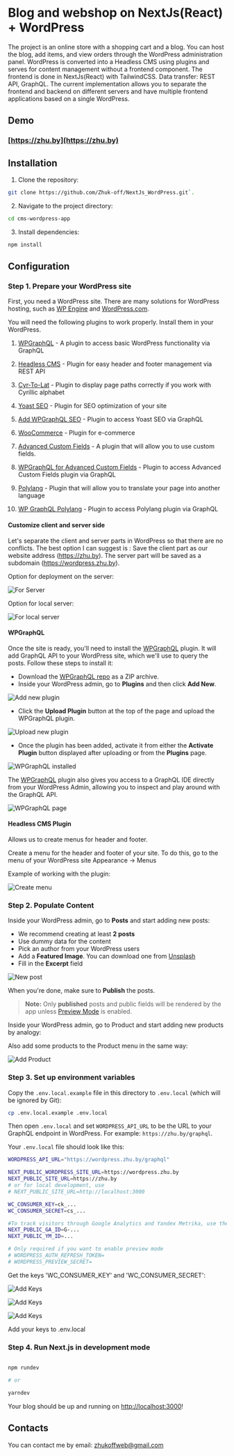 # Blog and webshop on NextJs(React) + WordPress

The project is an online store with a shopping cart and a blog. You can host the blog, add items, and view orders through the WordPress administration panel. WordPress is converted into a Headless CMS using plugins and serves for content management without a frontend component. The frontend is done in NextJs(React) with TailwindCSS. Data transfer: REST API, GraphQL. The current implementation allows you to separate the frontend and backend on different servers and have multiple frontend applications based on a single WordPress.

## Demo

### [https://zhu.by](https://zhu.by)


## Installation

1. Clone the repository:

```bash
git clone https://github.com/Zhuk-off/NextJs_WordPress.git`.
```

2. Navigate to the project directory:

```bash
cd cms-wordpress-app
```

3. Install dependencies:

```bash
npm install
```

## Configuration

### Step 1. Prepare your WordPress site

First, you need a WordPress site. There are many solutions for WordPress hosting, such as [WP Engine](https://wpengine.com/) and [WordPress.com](https://wordpress.com/).

You will need the following plugins to work properly. 
Install them in your WordPress.

1. [WPGraphQL](https://ru.wordpress.org/plugins/wp-graphql/) - A plugin to access basic WordPress functionality via GraphQL

2. [Headless CMS](https://codeytek.com/headless-cms-wordpress-plugin/) - Plugin for easy header and footer management via REST API

3. [Cyr-To-Lat](https://ru.wordpress.org/plugins/cyr2lat/) - Plugin to display page paths correctly if you work with Cyrillic alphabet

4. [Yoast SEO](https://ru.wordpress.org/plugins/wordpress-seo/) - Plugin for SEO optimization of your site

5. [Add WPGraphQL SEO](https://ru.wordpress.org/plugins/add-wpgraphql-seo/) - Plugin to access Yoast SEO via GraphQL

6. [WooCommerce](https://ru.wordpress.org/plugins/woocommerce/) - Plugin for e-commerce

7. [Advanced Custom Fields](https://ru.wordpress.org/plugins/advanced-custom-fields/) - A plugin that will allow you to use custom fields.

8. [WPGraphQL for Advanced Custom Fields](https://www.wpgraphql.com/acf) - Plugin to access Advanced Custom Fields plugin via GraphQL

9. [Polylang](https://ru.wordpress.org/plugins/polylang/) - Plugin that will allow you to translate your page into another language

10. [WP GraphQL Polylang](https://github.com/valu-digital/wp-graphql-polylang) - Plugin to access Polylang plugin via GraphQL


#### Customize client and server side

Let's separate the client and server parts in WordPress so that there are no conflicts.
The best option I can suggest is : 
Save the client part as our website address (https://zhu.by).
The server part will be saved as a subdomain (https://wordpress.zhu.by).

Option for deployment on the server:

![For Server](./docs/for-server-deployment.jpg)

Option for local server:

![For local server](./docs/for-local-deployment.jpg)


#### WPGraphQL

Once the site is ready, you'll need to install the [WPGraphQL](https://www.wpgraphql.com/) plugin. It will add GraphQL API to your WordPress site, which we'll use to query the posts. Follow these steps to install it:

- Download the [WPGraphQL repo](https://github.com/wp-graphql/wp-graphql) as a ZIP archive.
- Inside your WordPress admin, go to **Plugins** and then click **Add New**.

![Add new plugin](./docs/plugins-add-new.png)

- Click the **Upload Plugin** button at the top of the page and upload the WPGraphQL plugin.

![Upload new plugin](./docs/plugins-upload-new.png)

- Once the plugin has been added, activate it from either the **Activate Plugin** button displayed after uploading or from the **Plugins** page.

![WPGraphQL installed](./docs/plugin-installed.png)

The [WPGraphQL](https://www.wpgraphql.com/) plugin also gives you access to a GraphQL IDE directly from your WordPress Admin, allowing you to inspect and play around with the GraphQL API.

![WPGraphQL page](./docs/wp-graphiql.png)

#### Headless CMS Plugin
Allows us to create menus for header and footer.

Create a menu for the header and footer of your site. To do this, go to the menu of your WordPress site Appearance -> Menus

Example of working with the plugin:

![Create menu](./docs/ceate-menu.png)


### Step 2. Populate Content

Inside your WordPress admin, go to **Posts** and start adding new posts:

- We recommend creating at least **2 posts**
- Use dummy data for the content
- Pick an author from your WordPress users
- Add a **Featured Image**. You can download one from [Unsplash](https://unsplash.com/)
- Fill in the **Excerpt** field

![New post](./docs/new-post.png)

When you're done, make sure to **Publish** the posts.

> **Note:** Only **published** posts and public fields will be rendered by the app unless [Preview Mode](https://nextjs.org/docs/advanced-features/preview-mode) is enabled.

Inside your WordPress admin, go to Product and start adding new products by analogy:

Also add some products to the Product menu in the same way:

![Add Product](./docs/add-product.jpg)

### Step 3. Set up environment variables

Copy the `.env.local.example` file in this directory to `.env.local` (which will be ignored by Git):

```bash
cp .env.local.example .env.local
```

Then open `.env.local` and set `WORDPRESS_API_URL` to be the URL to your GraphQL endpoint in WordPress. For example: `https://zhu.by/graphql`.

Your `.env.local` file should look like this:

```bash
WORDPRESS_API_URL="https://wordpress.zhu.by/graphql"

NEXT_PUBLIC_WORDPRESS_SITE_URL=https://wordpress.zhu.by
NEXT_PUBLIC_SITE_URL=https://zhu.by
# or for local development, use
# NEXT_PUBLIC_SITE_URL=http://localhost:3000

WC_CONSUMER_KEY=ck_...
WC_CONSUMER_SECRET=cs_...

#To track visitors through Google Analytics and Yandex Metrika, use the IDs you have received in your Google and Yandex user account
NEXT_PUBLIC_GA_ID=G-...
NEXT_PUBLIC_YM_ID=...

# Only required if you want to enable preview mode
# WORDPRESS_AUTH_REFRESH_TOKEN=
# WORDPRESS_PREVIEW_SECRET=
```
Get the keys 'WC_CONSUMER_KEY' and 'WC_CONSUMER_SECRET':

![Add Keys](./docs/add-key-1.jpg)

![Add Keys](./docs/add-key-2.jpg)

![Add Keys](./docs/add-key-3.jpg)

Add your keys to .env.local

### Step 4. Run Next.js in development mode

```bash

npm rundev

# or

yarndev
```

Your blog should be up and running on [http://localhost:3000](http://localhost:3000)!


## Contacts

You can contact me by email: zhukoffweb@gmail.com